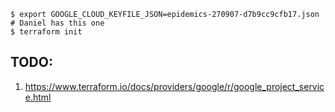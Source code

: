 ```
$ export GOOGLE_CLOUD_KEYFILE_JSON=epidemics-270907-d7b9cc9cfb17.json  # Daniel has this one
$ terraform init
```

## TODO:
1. https://www.terraform.io/docs/providers/google/r/google_project_service.html
